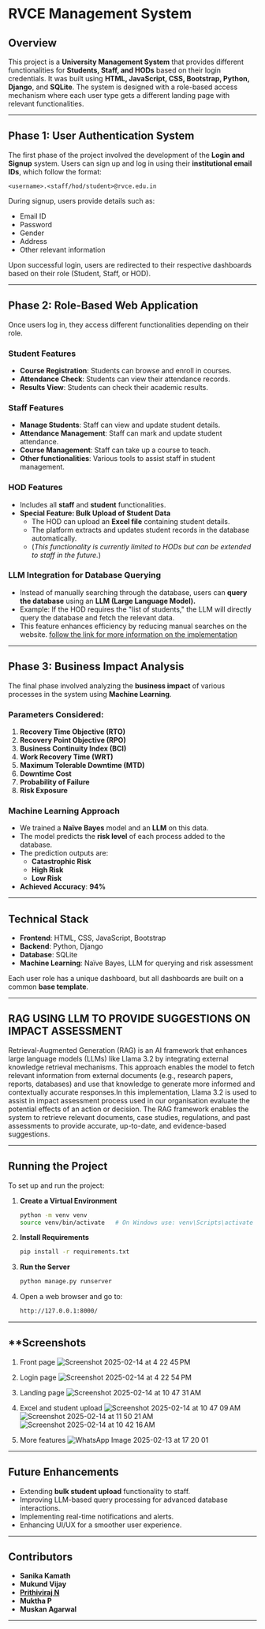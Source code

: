 # RVCE Management System

## Overview

This project is a **University Management System** that provides different functionalities for **Students, Staff, and HODs** based on their login credentials. It was built using **HTML, JavaScript, CSS, Bootstrap, Python, Django**, and **SQLite**. The system is designed with a role-based access mechanism where each user type gets a different landing page with relevant functionalities.

---

## **Phase 1: User Authentication System**

The first phase of the project involved the development of the **Login and Signup** system. Users can sign up and log in using their **institutional email IDs**, which follow the format:

`<username>.<staff/hod/student>@rvce.edu.in`

During signup, users provide details such as:

- Email ID
- Password
- Gender
- Address
- Other relevant information

Upon successful login, users are redirected to their respective dashboards based on their role (Student, Staff, or HOD).

---

## **Phase 2: Role-Based Web Application**

Once users log in, they access different functionalities depending on their role.

### **Student Features**

- **Course Registration**: Students can browse and enroll in courses.
- **Attendance Check**: Students can view their attendance records.
- **Results View**: Students can check their academic results.

### **Staff Features**

- **Manage Students**: Staff can view and update student details.
- **Attendance Management**: Staff can mark and update student attendance.
- **Course Management**: Staff can take up a course to teach.
- **Other functionalities**: Various tools to assist staff in student management.

### **HOD Features**

- Includes all **staff** and **student** functionalities.
- **Special Feature: Bulk Upload of Student Data**
  - The HOD can upload an **Excel file** containing student details.
  - The platform extracts and updates student records in the database automatically.
  - (*This functionality is currently limited to HODs but can be extended to staff in the future.*)

### **LLM Integration for Database Querying**

- Instead of manually searching through the database, users can **query the database** using an **LLM (Large Language Model).**
- Example: If the HOD requires the "list of students," the LLM will directly query the database and fetch the relevant data.
- This feature enhances efficiency by reducing manual searches on the website.
  [follow the link for more information on the implementation](https://github.com/Prithiviraj25/query_database_using_llm)

---

## **Phase 3: Business Impact Analysis**

The final phase involved analyzing the **business impact** of various processes in the system using **Machine Learning**.

### **Parameters Considered:**

1. **Recovery Time Objective (RTO)**
2. **Recovery Point Objective (RPO)**
3. **Business Continuity Index (BCI)**
4. **Work Recovery Time (WRT)**
5. **Maximum Tolerable Downtime (MTD)**
6. **Downtime Cost**
7. **Probability of Failure**
8. **Risk Exposure**

### **Machine Learning Approach**

- We trained a **Naïve Bayes** model and an **LLM** on this data.
- The model predicts the **risk level** of each process added to the database.
- The prediction outputs are:
  - **Catastrophic Risk**
  - **High Risk**
  - **Low Risk**
- **Achieved Accuracy**: **94%**

---

## **Technical Stack**

- **Frontend**: HTML, CSS, JavaScript, Bootstrap
- **Backend**: Python, Django
- **Database**: SQLite
- **Machine Learning**: Naïve Bayes, LLM for querying and risk assessment

Each user role has a unique dashboard, but all dashboards are built on a common **base template**.
***
## **RAG USING LLM TO PROVIDE SUGGESTIONS ON IMPACT ASSESSMENT**
Retrieval-Augmented Generation (RAG) is an AI framework that enhances large language models (LLMs) like Llama 3.2 by integrating external knowledge retrieval mechanisms. This approach enables the model to fetch relevant information from external documents (e.g., research papers, reports, databases) and use that knowledge to generate more informed and contextually accurate responses.In this implementation, Llama 3.2 is used to assist in impact assessment process used in our organisation evaluate the potential effects of an action or decision. The RAG framework enables the system to retrieve relevant documents, case studies, regulations, and past assessments to provide accurate, up-to-date, and evidence-based suggestions.

---

## **Running the Project**

To set up and run the project:

1. **Create a Virtual Environment**

   ```sh
   python -m venv venv
   source venv/bin/activate   # On Windows use: venv\Scripts\activate
   ```

2. **Install Requirements**

   ```sh
   pip install -r requirements.txt
   ```

3. **Run the Server**

   ```sh
   python manage.py runserver
   ```

4. Open a web browser and go to:

   ```sh
   http://127.0.0.1:8000/
   ```

---
## **Screenshots 
1. Front page
   ![Screenshot 2025-02-14 at 4 22 45 PM](https://github.com/user-attachments/assets/941e8a07-ffe1-4e97-980e-ccbdbdcd8357)
   
2. Login page
   ![Screenshot 2025-02-14 at 4 22 54 PM](https://github.com/user-attachments/assets/016092a2-c95e-4e85-9fa2-de5441006c88)

3. Landing page
   ![Screenshot 2025-02-14 at 10 47 31 AM](https://github.com/user-attachments/assets/3c2bbc5f-878e-4a2f-84f2-d7a831a198f4)

4. Excel and student upload
   ![Screenshot 2025-02-14 at 10 47 09 AM](https://github.com/user-attachments/assets/fe303d46-7c17-40f3-b726-5ba9a15e491a)
   ![Screenshot 2025-02-14 at 11 50 21 AM](https://github.com/user-attachments/assets/d8d501f1-3078-495d-9e30-6dc6b2cae7b1)
   ![Screenshot 2025-02-14 at 10 42 16 AM](https://github.com/user-attachments/assets/67964398-4a50-45f0-9d81-8b789c30a878)

5. More features
   ![WhatsApp Image 2025-02-13 at 17 20 01](https://github.com/user-attachments/assets/0fb92a1a-9883-40bb-863a-676688095a4b)


---
## **Future Enhancements**

- Extending **bulk student upload** functionality to staff.
- Improving LLM-based query processing for advanced database interactions.
- Implementing real-time notifications and alerts.
- Enhancing UI/UX for a smoother user experience.

---

## **Contributors**

- **Sanika Kamath**
- **Mukund Vijay**
- [**Prithiviraj N**](https://github.com/Prithiviraj25)
- **Muktha P**
- **Muskan Agarwal**

---

